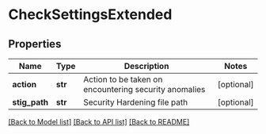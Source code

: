 # CheckSettingsExtended

## Properties
Name | Type | Description | Notes
------------ | ------------- | ------------- | -------------
**action** | **str** | Action to be taken on encountering security anomalies | [optional] 
**stig_path** | **str** | Security Hardening file path | [optional] 

[[Back to Model list]](../README.md#documentation-for-models) [[Back to API list]](../README.md#documentation-for-api-endpoints) [[Back to README]](../README.md)


